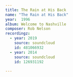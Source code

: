 ```yaml
---
title: The Rain at His Back
name: "The Rain at His Back"
year:  1996
album: Welcome to Nashville
composer: Rob Nelson
recordingz:
  - year: 2019
    source: soundcloud
    id: 481066932
  - year: 2014
    source: soundcloud
    id: 126931192
 
---
```


